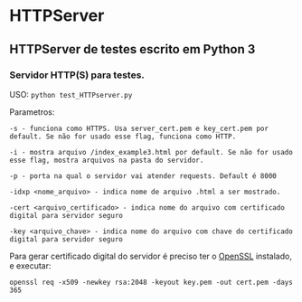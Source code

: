 # HTTPServer
## HTTPServer de testes escrito em Python 3

### Servidor HTTP(S) para testes.

USO: `python test_HTTPserver.py`

Parametros:
```
-s - funciona como HTTPS. Usa server_cert.pem e key_cert.pem por default. Se não for usado esse flag, funciona como HTTP.

-i - mostra arquivo /index_example3.html por default. Se não for usado esse flag, mostra arquivos na pasta do servidor.

-p - porta na qual o servidor vai atender requests. Default é 8000

-idxp <nome_arquivo> - indica nome de arquivo .html a ser mostrado.

-cert <arquivo_certificado> - indica nome do arquivo com certificado digital para servidor seguro

-key <arquivo_chave> - indica nome do arquivo com chave do certificado digital para servidor seguro
```

Para gerar certificado digital do servidor é preciso ter o [OpenSSL](https://www.openssl.org/) instalado, e executar:

`openssl req -x509 -newkey rsa:2048 -keyout key.pem -out cert.pem -days 365`
